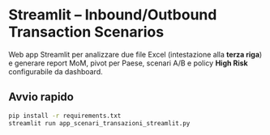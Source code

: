 # Streamlit – Inbound/Outbound Transaction Scenarios

Web app Streamlit per analizzare due file Excel (intestazione alla **terza riga**) e generare report MoM, pivot per Paese, scenari A/B e policy **High Risk** configurabile da dashboard.

## Avvio rapido
```bash
pip install -r requirements.txt
streamlit run app_scenari_transazioni_streamlit.py
```
